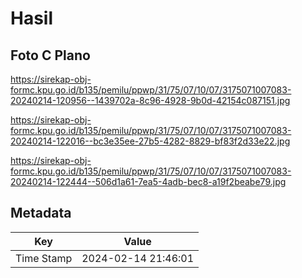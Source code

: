# Hasil

## Foto C Plano

https://sirekap-obj-formc.kpu.go.id/b135/pemilu/ppwp/31/75/07/10/07/3175071007083-20240214-120956--1439702a-8c96-4928-9b0d-42154c087151.jpg

https://sirekap-obj-formc.kpu.go.id/b135/pemilu/ppwp/31/75/07/10/07/3175071007083-20240214-122016--bc3e35ee-27b5-4282-8829-bf83f2d33e22.jpg

https://sirekap-obj-formc.kpu.go.id/b135/pemilu/ppwp/31/75/07/10/07/3175071007083-20240214-122444--506d1a61-7ea5-4adb-bec8-a19f2beabe79.jpg


## Metadata

| Key        | Value               |
| ---------- | ------------------- |
| Time Stamp | 2024-02-14 21:46:01 |



